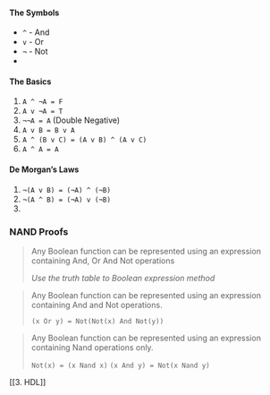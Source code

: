 
#### The Symbols
- `^` - And
- `v` - Or
- `¬` - Not
- 

#### The Basics
1. `A ^ ¬A = F`
2. `A v ¬A = T`
3. `¬¬A = A` (Double Negative)
4. `A v B = B v A`
5. `A ^ (B v C) = (A v B) ^ (A v C)`
6. `A ^ A = A`

#### De Morgan’s Laws
1. `¬(A v B) = (¬A) ^ (¬B)`
2. `¬(A ^ B) = (¬A) v (¬B)`
3. 


### NAND Proofs

> Any Boolean function can be represented using an expression containing And, Or And Not operations
> 
> *Use the truth table to Boolean expression method*

> Any Boolean function can be represented using an expression containing And and Not operations.
> 
> `(x Or y) = Not(Not(x) And Not(y))`

> Any Boolean function can be represented using an expression containing Nand operations only.
> 
> `Not(x) = (x Nand x)`
> `(x And y) = Not(x Nand y)`


[[3. HDL]]

